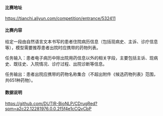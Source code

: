 #### 比赛地址

https://tianchi.aliyun.com/competition/entrance/532411

#### 比赛内容

给定一段由自然语言文本书写的患者住院病历信息（包括现病史、主诉、诊疗信息等），模型需要推荐患者出院时应携带的药物列表。

任务输入：患者电子病历中除出院用药信息以外的相关字段，主要包括主诉、现病史、既往史、入院情况、诊疗过程、出院诊断等信息。

任务输出：患者出院应携带的药物名称集合（不超出附件《候选药物列表》范围，共651种药物）。

#### 数据说明

https://github.com/DUTIR-BioNLP/CDrugRed?spm=a2c22.12281976.0.0.2f5f4e1cCQvCbP
